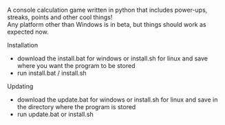 
A console calculation game written in python that includes power-ups, streaks, points and other cool things! <br/>
Any platform other than Windows is in beta, but things should work as expected now.


Installation
- download the install.bat for windows or install.sh for linux and save where you want the program to be stored
- run install.bat / install.sh <br/>

Updating 

- download the update.bat for windows or install.sh for linux and save in the directory where the program is stored
- run update.bat or install.sh
